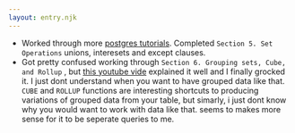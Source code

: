 ```yaml
---
layout: entry.njk
---
```


- Worked through more [postgres tutorials](https://www.postgresqltutorial.com/). Completed `Section 5. Set Operations` unions, interesets and except clauses. 
- Got pretty confused working through `Section 6. Grouping sets, Cube, and Rollup` ,  but [this youtube vide](https://www.youtube.com/watch?v=Tc6-X6mNv7k) explained it well and I finally grocked it. I just dont understand when you want to have grouped data like that. `CUBE` and `ROLLUP` functions are interesting shortcuts to producing variations of grouped data from your table, but simarly, i just dont know why you would want to work with data like that. seems to makes more sense for it to be seperate queries to me.
